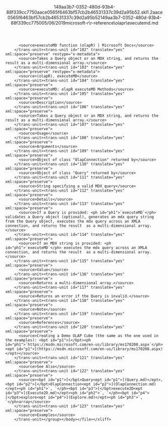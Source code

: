 <?xml version="1.0"?><xliff version="1.2" xmlns="urn:oasis:names:tc:xliff:document:1.2" xmlns:xsi="http://www.w3.org/2001/XMLSchema-instance" xsi:schemaLocation="urn:oasis:names:tc:xliff:document:1.2 xliff-core-1.2-transitional.xsd"><file datatype="xml" original="executemd.md" source-language="en-US" target-language="en-US"><header><tool tool-id="mdxliff" tool-name="mdxliff" tool-version="1.0-1931010" tool-company="Microsoft" /><xliffext:skl_file_name xmlns:xliffext="urn:microsoft:content:schema:xliffextensions">149aa3b7-0352-480d-93b4-88f339cc7750aace0565f6463bf57cb2b46531337c39d2a95b52.skl</xliffext:skl_file_name><xliffext:version xmlns:xliffext="urn:microsoft:content:schema:xliffextensions">1.2</xliffext:version><xliffext:ms.openlocfilehash xmlns:xliffext="urn:microsoft:content:schema:xliffextensions">aace0565f6463bf57cb2b46531337c39d2a95b52</xliffext:ms.openlocfilehash><xliffext:ms.sourcegitcommit xmlns:xliffext="urn:microsoft:content:schema:xliffextensions">149aa3b7-0352-480d-93b4-88f339cc7750</xliffext:ms.sourcegitcommit><xliffext:ms.lasthandoff xmlns:xliffext="urn:microsoft:content:schema:xliffextensions">05/06/2019</xliffext:ms.lasthandoff><xliffext:ms.openlocfilepath xmlns:xliffext="urn:microsoft:content:schema:xliffextensions">microsoft-r\r-reference\olapr\executemd.md</xliffext:ms.openlocfilepath></header><body><group id="content" extype="content"><trans-unit id="101" translate="yes" xml:space="preserve" restype="x-metadata">
          <source>executeMD function (olapR) | Microsoft Docs</source>
        </trans-unit><trans-unit id="102" translate="yes" xml:space="preserve" restype="x-metadata">
          <source>Takes a Query object or an MDX string, and returns the result as a multi-dimensional array.</source>
        </trans-unit><trans-unit id="103" translate="yes" xml:space="preserve" restype="x-metadata">
          <source>(olapR), executeMD</source>
        </trans-unit><trans-unit id="104" translate="yes" xml:space="preserve">
          <source>executeMD: olapR executeMD Methods</source>
        </trans-unit><trans-unit id="105" translate="yes" xml:space="preserve">
          <source>Description</source>
        </trans-unit><trans-unit id="106" translate="yes" xml:space="preserve">
          <source>Takes a Query object or an MDX string, and returns the result as a multi-dimensional array.</source>
        </trans-unit><trans-unit id="107" translate="yes" xml:space="preserve">
          <source>Usage</source>
        </trans-unit><trans-unit id="108" translate="yes" xml:space="preserve">
          <source>Arguments</source>
        </trans-unit><trans-unit id="109" translate="yes" xml:space="preserve">
          <source>Object of class "OlapConnection" returned by</source>
        </trans-unit><trans-unit id="110" translate="yes" xml:space="preserve">
          <source>Object of class "Query" returned by</source>
        </trans-unit><trans-unit id="111" translate="yes" xml:space="preserve">
          <source>String specifying a valid MDX query</source>
        </trans-unit><trans-unit id="112" translate="yes" xml:space="preserve">
          <source>Details</source>
        </trans-unit><trans-unit id="113" translate="yes" xml:space="preserve">
          <source>If a Query is provided: <ph id="ph1">`executeMD`</ph> validates a Query object (optional), generates an mdx query string from the Query object, executes the mdx query across an XMLA connection, and returns the result  as a multi-dimensional array.</source>
        </trans-unit><trans-unit id="114" translate="yes" xml:space="preserve">
          <source>If an MDX string is provided: <ph id="ph1">`executeMD`</ph> executes the mdx query across an XMLA connection, and returns the result  as a multi-dimensional array.</source>
        </trans-unit><trans-unit id="115" translate="yes" xml:space="preserve">
          <source>Value</source>
        </trans-unit><trans-unit id="116" translate="yes" xml:space="preserve">
          <source>Returns a multi-dimensional array.</source>
        </trans-unit><trans-unit id="117" translate="yes" xml:space="preserve">
          <source>Returns an error if the Query is invalid.</source>
        </trans-unit><trans-unit id="118" translate="yes" xml:space="preserve">
          <source>Note</source>
        </trans-unit><trans-unit id="119" translate="yes" xml:space="preserve">
          <source>References</source>
        </trans-unit><trans-unit id="120" translate="yes" xml:space="preserve">
          <source>Creating a Demo OLAP Cube (the same as the one used in the examples): <bpt id="p1">[</bpt><ph id="ph1">`https://msdn.microsoft.com/en-us/library/ms170208.aspx`</ph><ept id="p1">](https://msdn.microsoft.com/en-us/library/ms170208.aspx)</ept></source>
        </trans-unit><trans-unit id="121" translate="yes" xml:space="preserve">
          <source>See Also</source>
        </trans-unit><trans-unit id="122" translate="yes" xml:space="preserve">
          <source><bpt id="p1">[</bpt>Query<ept id="p1">](Query.md)</ept>, <bpt id="p2">[</bpt>OlapConnection<ept id="p2">](OlapConnection.md)</ept><ph id="ph1">`, `</ph><bpt id="p3">[</bpt>execute2D<ept id="p3">](Execute2D.md)</ept><ph id="ph2">`, `</ph><bpt id="p4">[</bpt>explore<ept id="p4">](Explore.md)</ept><ph id="ph3">`, `</ph>array</source>
        </trans-unit><trans-unit id="123" translate="yes" xml:space="preserve">
          <source>Examples</source>
        </trans-unit></group></body></file></xliff>